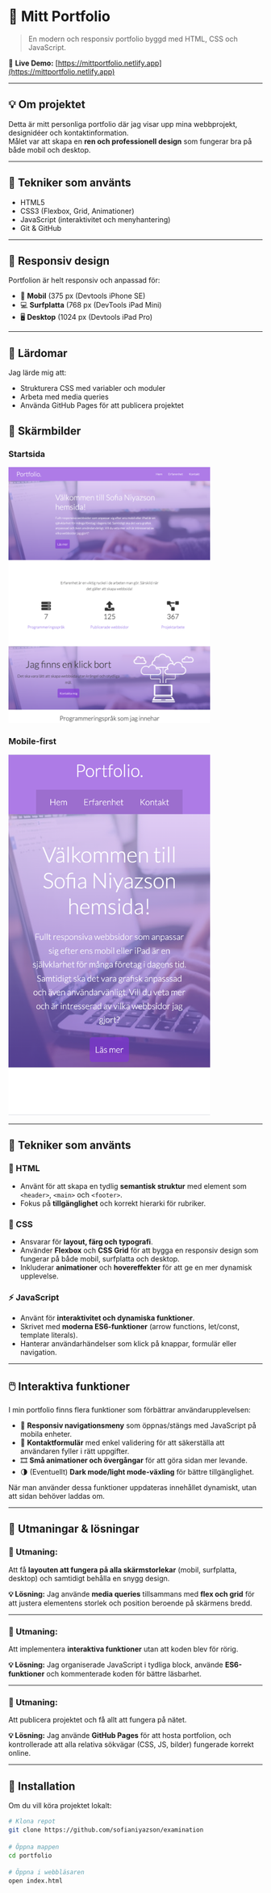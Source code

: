 # 🌟 Mitt Portfolio

> En modern och responsiv portfolio byggd med HTML, CSS och JavaScript.

🔗 **Live Demo:** [https://mittportfolio.netlify.app](https://mittportfolio.netlify.app)

---

## 💡 Om projektet
Detta är mitt personliga portfolio där jag visar upp mina webbprojekt, designidéer och kontaktinformation.  
Målet var att skapa en **ren och professionell design** som fungerar bra på både mobil och desktop.

---

## 🧰 Tekniker som använts
- HTML5  
- CSS3 (Flexbox, Grid, Animationer)  
- JavaScript (interaktivitet och menyhantering)  
- Git & GitHub  

---

## 📱 Responsiv design
Portfolion är helt responsiv och anpassad för:

- 📱 **Mobil** (375 px (Devtools iPhone SE)
- 💻 **Surfplatta** (768 px (DevTools iPad Mini)
- 🖥️ **Desktop** (1024 px (Devtools iPad Pro)

---

## 🧠 Lärdomar
Jag lärde mig att:

- Strukturera CSS med variabler och moduler  
- Arbeta med media queries  
- Använda GitHub Pages för att publicera projektet

## 📸 Skärmbilder
### Startsida
<img src="./images/webb1.png" alt="Startsida" width="400"/>

### Mobile-first
<img src="./images/webb3.png" alt="Projekt" width="400"/>

---

## 🧰 Tekniker som använts

### 🧱 HTML
- Använt för att skapa en tydlig **semantisk struktur** med element som `<header>`, `<main>` och `<footer>`.
- Fokus på **tillgänglighet** och korrekt hierarki för rubriker.

### 🎨 CSS
- Ansvarar för **layout, färg och typografi**.
- Använder **Flexbox** och **CSS Grid** för att bygga en responsiv design som fungerar på både mobil, surfplatta och desktop.
- Inkluderar **animationer** och **hovereffekter** för att ge en mer dynamisk upplevelse.

### ⚡ JavaScript
- Använt för **interaktivitet och dynamiska funktioner**.
- Skrivet med **moderna ES6-funktioner** (arrow functions, let/const, template literals).
- Hanterar användarhändelser som klick på knappar, formulär eller navigation.

---

## 🖱️ Interaktiva funktioner

I min portfolio finns flera funktioner som förbättrar användarupplevelsen:

- 🔄 **Responsiv navigationsmeny** som öppnas/stängs med JavaScript på mobila enheter.  
- 💬 **Kontaktformulär** med enkel validering för att säkerställa att användaren fyller i rätt uppgifter.  
- 🎞️ **Små animationer och övergångar** för att göra sidan mer levande.  
- 🌗 (Eventuellt) **Dark mode/light mode-växling** för bättre tillgänglighet.

När man använder dessa funktioner uppdateras innehållet dynamiskt, utan att sidan behöver laddas om.

---

## 🚧 Utmaningar & lösningar

### 🧩 Utmaning:
Att få **layouten att fungera på alla skärmstorlekar** (mobil, surfplatta, desktop) och samtidigt behålla en snygg design.

**💡 Lösning:**
Jag använde **media queries** tillsammans med **flex och grid** för att justera elementens storlek och position beroende på skärmens bredd.

---

### 🧩 Utmaning:
Att implementera **interaktiva funktioner** utan att koden blev för rörig.

**💡 Lösning:**
Jag organiserade JavaScript i tydliga block, använde **ES6-funktioner** och kommenterade koden för bättre läsbarhet.

---

### 🧩 Utmaning:
Att publicera projektet och få allt att fungera på nätet.

**💡 Lösning:**
Jag använde **GitHub Pages** för att hosta portfolion, och kontrollerade att alla relativa sökvägar (CSS, JS, bilder) fungerade korrekt online.

---



## 🚀 Installation
Om du vill köra projektet lokalt:

```bash
# Klona repot
git clone https://github.com/sofianiyazson/examination

# Öppna mappen
cd portfolio

# Öppna i webbläsaren
open index.html